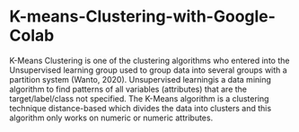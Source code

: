 # K-means-Clustering-with-Google-Colab
K-Means Clustering is one of the clustering algorithms who entered into the Unsupervised learning group used to group data into several groups with a partition system (Wanto, 2020). Unsupervised learningis a data mining algorithm to find patterns of all variables (attributes) that are the target/label/class not specified. The K-Means algorithm is a clustering technique distance-based which divides the data into clusters and this algorithm only works on numeric or numeric attributes.

